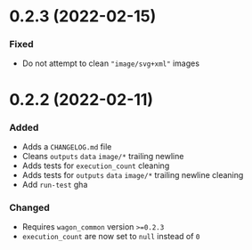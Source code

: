 
# 0.2.3 (2022-02-15)

### Fixed

- Do not attempt to clean `"image/svg+xml"` images

# 0.2.2 (2022-02-11)

### Added

- Adds a `CHANGELOG.md` file
- Cleans `outputs` `data` `image/*` trailing newline
- Adds tests for `execution_count` cleaning
- Adds tests for `outputs` `data` `image/*` trailing newline cleaning
- Add `run-test` gha

### Changed

- Requires `wagon_common` version `>=0.2.3`
- `execution_count` are now set to `null` instead of `0`
